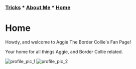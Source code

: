 ### [Tricks](Tricks.md) * [About Me](Aboutme.md) * [Home](README.md)
# Home
<p "center"> Howdy, and welcome to Aggie The Border Collie's Fan Page!
</p> 
Your home for all things Aggie, and Border Collie related.  
<https://www.instagram.com/aggiethebordercollie/>  

![profile_pic_1](https://user-images.githubusercontent.com/43384564/46034709-f5851f80-c0c6-11e8-82ef-b687af16fab8.jpg) ![profile_pic_2](https://user-images.githubusercontent.com/43384564/46035154-fe2a2580-c0c7-11e8-8cc7-529f4643e801.jpg)
